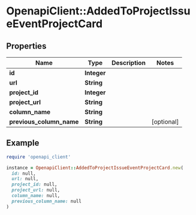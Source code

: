 # OpenapiClient::AddedToProjectIssueEventProjectCard

## Properties

| Name | Type | Description | Notes |
| ---- | ---- | ----------- | ----- |
| **id** | **Integer** |  |  |
| **url** | **String** |  |  |
| **project_id** | **Integer** |  |  |
| **project_url** | **String** |  |  |
| **column_name** | **String** |  |  |
| **previous_column_name** | **String** |  | [optional] |

## Example

```ruby
require 'openapi_client'

instance = OpenapiClient::AddedToProjectIssueEventProjectCard.new(
  id: null,
  url: null,
  project_id: null,
  project_url: null,
  column_name: null,
  previous_column_name: null
)
```

